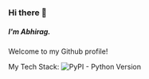 ### Hi there 👋

##### I'm Abhirag.

<!--
**noobiecoder1942/noobiecoder1942** is a ✨ _special_ ✨ repository because its `README.md` (this file) appears on your GitHub profile.

Here are some ideas to get you started:

- 🔭 I’m currently working on ...
- 🌱 I’m currently learning ...
- 👯 I’m looking to collaborate on ...
- 🤔 I’m looking for help with ...
- 💬 Ask me about ...
- 📫 How to reach me: ...
- 😄 Pronouns: ...
- ⚡ Fun fact: ...
-->

Welcome to my Github profile!

My Tech Stack:
![PyPI - Python Version](https://img.shields.io/pypi/pyversions/numpy)

